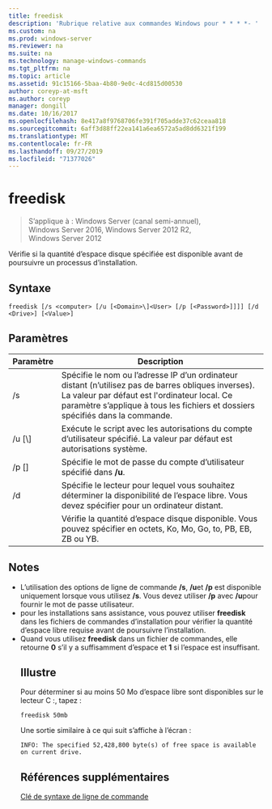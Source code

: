 ```yaml
---
title: freedisk
description: 'Rubrique relative aux commandes Windows pour * * * *- '
ms.custom: na
ms.prod: windows-server
ms.reviewer: na
ms.suite: na
ms.technology: manage-windows-commands
ms.tgt_pltfrm: na
ms.topic: article
ms.assetid: 91c15166-5baa-4b80-9e0c-4cd815d00530
author: coreyp-at-msft
ms.author: coreyp
manager: dongill
ms.date: 10/16/2017
ms.openlocfilehash: 8e417a8f9768706fe391f705adde37c62ceaa818
ms.sourcegitcommit: 6aff3d88ff22ea141a6ea6572a5ad8dd6321f199
ms.translationtype: MT
ms.contentlocale: fr-FR
ms.lasthandoff: 09/27/2019
ms.locfileid: "71377026"
---
```

# <a name="freedisk"></a>freedisk

>S’applique à : Windows Server (canal semi-annuel), Windows Server 2016, Windows Server 2012 R2, Windows Server 2012

Vérifie si la quantité d’espace disque spécifiée est disponible avant de poursuivre un processus d’installation.

## <a name="syntax"></a>Syntaxe
```
freedisk [/s <computer> [/u [<Domain>\]<User> [/p [<Password>]]]] [/d <Drive>] [<Value>]
```
## <a name="parameters"></a>Paramètres

|       Paramètre       |                                                                                         Description                                                                                          |
|-----------------------|----------------------------------------------------------------------------------------------------------------------------------------------------------------------------------------------|
|     /s <computer>     | Spécifie le nom ou l’adresse IP d’un ordinateur distant (n’utilisez pas de barres obliques inverses). La valeur par défaut est l'ordinateur local. Ce paramètre s’applique à tous les fichiers et dossiers spécifiés dans la commande. |
| /u [<Domain>\\]<User> |                                            Exécute le script avec les autorisations du compte d’utilisateur spécifié. La valeur par défaut est autorisations système.                                            |
|    /p [<Password>]    |                                                           Spécifie le mot de passe du compte d’utilisateur spécifié dans **/u**.                                                            |
|      /d <Drive>       |                              Spécifie le lecteur pour lequel vous souhaitez déterminer la disponibilité de l’espace libre. Vous devez spécifier <Drive>pour un ordinateur distant.                               |
|        <Value>        |                                     Vérifie la quantité d’espace disque disponible. Vous pouvez spécifier <Value>en octets, Ko, Mo, Go, to, PB, EB, ZB ou YB.                                      |

## <a name="remarks"></a>Notes
- L’utilisation des options de ligne de commande **/s**, **/u**et **/p** est disponible uniquement lorsque vous utilisez **/s**. Vous devez utiliser **/p** avec **/u**pour fournir le mot de passe utilisateur.
- pour les installations sans assistance, vous pouvez utiliser **freedisk** dans les fichiers de commandes d’installation pour vérifier la quantité d’espace libre requise avant de poursuivre l’installation.
- Quand vous utilisez **freedisk** dans un fichier de commandes, elle retourne **0** s’il y a suffisamment d’espace et **1** si l’espace est insuffisant.
  ## <a name="BKMK_examples"></a>Illustre
  Pour déterminer si au moins 50 Mo d’espace libre sont disponibles sur le lecteur C :, tapez :
  ```
  freedisk 50mb 
  ```
  Une sortie similaire à ce qui suit s’affiche à l’écran :
  ```
  INFO: The specified 52,428,800 byte(s) of free space is available on current drive.
  ```
  ## <a name="additional-references"></a>Références supplémentaires
  [Clé de syntaxe de ligne de commande](command-line-syntax-key.md)
